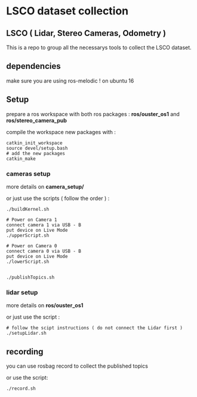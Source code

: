 # LSCO dataset collection

## LSCO ( Lidar, Stereo Cameras, Odometry )

This is a repo to group all the necessarys tools to collect the LSCO dataset.


## dependencies

make sure you are using ros-melodic !
on ubuntu 16

## Setup

prepare a ros workspace with both ros packages : 
**ros/ouster_os1** and **ros/stereo_camera_pub**

compile the workspace new packages with :
```
catkin_init_workspace
source devel/setup.bash
# add the new packages
catkin_make
```

### cameras setup

more details on **camera_setup/**

or just use the scripts ( follow the order ) : 
```
./buildKernel.sh

# Power on Camera 1
connect camera 1 via USB - B
put device on Live Mode
./upperScript.sh

# Power on Camera 0
connect camera 0 via USB - B
put device on Live Mode
./lowerScript.sh


./publishTopics.sh
```

### lidar setup

more details on **ros/ouster_os1**

or just use the script :
```
# follow the scipt instructions ( do not connect the Lidar first )
./setupLidar.sh
```

## recording

you can use rosbag record to collect the published topics

or use the script:
```
./record.sh
```







